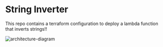 # String Inverter
This repo contains a terraform configuration to deploy a lambda function that inverts strings!!

![architecture-diagram](https://user-images.githubusercontent.com/13106029/112223117-c1543080-8c29-11eb-8fab-cf9b21da1238.png)
